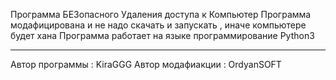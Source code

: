 Программа БЕЗопасного Удаления доступа к Компьютер 
Программа модaфицирована и не надо скачать и запускать , иначе компьютере будет хана 
Программа работает на языке программирование Python3

------------------------------

Автор программы : KiraGGG
Автор модaфиакции : OrdyanSOFT





